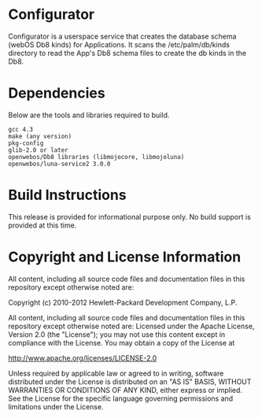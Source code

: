 Configurator
============
Configurator is a userspace service that creates the database schema (webOS Db8 kinds) for Applications. It scans the /etc/palm/db/kinds directory to read the App's Db8 schema files to create the db kinds in the Db8.

Dependencies
============
Below are the tools and libraries required to build.

	gcc 4.3
	make (any version)
	pkg-config
	glib-2.0 or later
	openwebos/Db8 libraries (libmojocore, libmojoluna)
	openwebos/luna-service2 3.0.0


Build Instructions
==================
This release is provided for informational purpose only. No build support is provided at this time.



# Copyright and License Information

All content, including all source code files and documentation files in this repository except otherwise noted are: 

 Copyright (c) 2010-2012 Hewlett-Packard Development Company, L.P.

All content, including all source code files and documentation files in this repository except otherwise noted are:
Licensed under the Apache License, Version 2.0 (the "License");
you may not use this content except in compliance with the License.
You may obtain a copy of the License at

http://www.apache.org/licenses/LICENSE-2.0

Unless required by applicable law or agreed to in writing, software
distributed under the License is distributed on an "AS IS" BASIS,
WITHOUT WARRANTIES OR CONDITIONS OF ANY KIND, either express or implied.
See the License for the specific language governing permissions and
limitations under the License.
